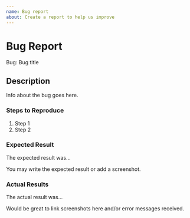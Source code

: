 ```yaml
---
name: Bug report
about: Create a report to help us improve
---
```


<!-- Please search existing issues to avoid creating duplicates. -->

# Bug Report

Bug: Bug title

## Description

Info about the bug goes here.

### Steps to Reproduce

1. Step 1
2. Step 2

### Expected Result

The expected result was...

You may write the expected result or add a screenshot.

### Actual Results

The actual result was...

Would be great to link screenshots here and/or error messages received.